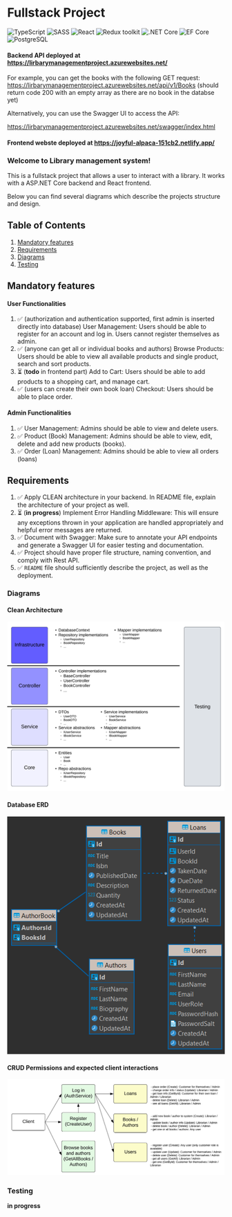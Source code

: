 # Fullstack Project

![TypeScript](https://img.shields.io/badge/TypeScript-v.4-green)
![SASS](https://img.shields.io/badge/SASS-v.4-hotpink)
![React](https://img.shields.io/badge/React-v.18-blue)
![Redux toolkit](https://img.shields.io/badge/Redux-v.1.9-brown)
![.NET Core](https://img.shields.io/badge/.NET%20Core-v.7-purple)
![EF Core](https://img.shields.io/badge/EF%20Core-v.7-cyan)
![PostgreSQL](https://img.shields.io/badge/PostgreSQL-v.14-drakblue)

#### Backend API deployed at https://lirbarymanagementproject.azurewebsites.net/

For example, you can get the books with the following GET request: https://lirbarymanagementproject.azurewebsites.net/api/v1/Books
(should return code 200 with an empty array as there are no book in the databse yet)

Alternatively, you can use the Swagger UI to access the API:

https://lirbarymanagementproject.azurewebsites.net/swagger/index.html

#### Frontend webste deployed at https://joyful-alpaca-151cb2.netlify.app/

### Welcome to Library management system!

This is a fullstack project that allows a user to interact with a library. It works with a ASP.NET Core backend and React frontend.

Below you can find several diagrams which describe the projects structure and design.

## Table of Contents

1. [Mandatory features](#mandatory-features)
2. [Requirements](#requirements)
3. [Diagrams](#diagrams)
4. [Testing](#testing)

## Mandatory features

#### User Functionalities

1. ✅ (authorization and authentication supported, first admin is inserted directly into database) User Management: Users should be able to register for an account and log in. Users cannot register themselves as admin.
2. ✅ (anyone can get all or individual books and authors) Browse Products: Users should be able to view all available products and single product, search and sort products.
3. ⏳ (**todo** in frontend part) Add to Cart: Users should be able to add products to a shopping cart, and manage cart.
4. ✅ (users can create their own book loan) Checkout: Users should be able to place order.

#### Admin Functionalities

1. ✅ User Management: Admins should be able to view and delete users.
2. ✅ Product (Book) Management: Admins should be able to view, edit, delete and add new products (books).
3. ✅ Order (Loan) Management: Admins should be able to view all orders (loans)

## Requirements

1. ✅ Apply CLEAN architecture in your backend. In README file, explain the architecture of your project as well.
2. ⏳ (**in progress**) Implement Error Handling Middleware: This will ensure any exceptions thrown in your application are handled appropriately and helpful error messages are returned.
3. ✅ Document with Swagger: Make sure to annotate your API endpoints and generate a Swagger UI for easier testing and documentation.
4. ✅ Project should have proper file structure, naming convention, and comply with Rest API.
5. ✅ `README` file should sufficiently describe the project, as well as the deployment.

### Diagrams

#### Clean Architecture

<img src="media/Clean.png" alt="Clean Architecture" width="700"/>

#### Database ERD

<img src="media/DatabaseERD.png" alt="Database ERD"/>

#### CRUD Permissions and expected client interactions

<img src="media/Permissions.png" alt="CRUD Permissions" width="700"/>

### Testing

**in progress**
